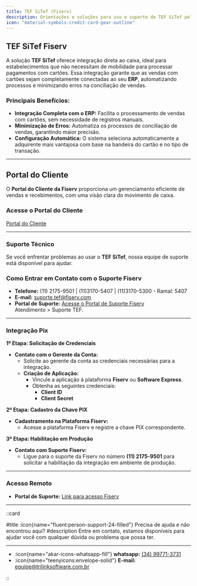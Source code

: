 ```yaml
---
title: TEF SiTef (Fiserv)
description: Orientações e soluções para uso e suporte do TEF SiTef pela Fiserv.
icon: "material-symbols:credit-card-gear-outline"
---
```


## TEF SiTef Fiserv

A solução **TEF SiTef** oferece integração direta ao caixa, ideal para estabelecimentos que não necessitam de mobilidade para processar pagamentos com cartões. Essa integração garante que as vendas com cartões sejam completamente conectadas ao seu **ERP**, automatizando processos e minimizando erros na conciliação de vendas.

### Principais Benefícios:
- **Integração Completa com o ERP:** Facilita o processamento de vendas com cartões, sem necessidade de registros manuais.
- **Minimização de Erros:** Automatiza os processos de conciliação de vendas, garantindo maior precisão.
- **Configuração Automática:** O sistema seleciona automaticamente a adquirente mais vantajosa com base na bandeira do cartão e no tipo de transação.

---

## Portal do Cliente

O **Portal do Cliente da Fiserv** proporciona um gerenciamento eficiente de vendas e recebimentos, com uma visão clara do movimento de caixa.

### Acesse o Portal do Cliente
[Portal do Cliente](https://portaldocliente.softwareexpress.com.br/Login)

---

### Suporte Técnico

Se você enfrentar problemas ao usar o **TEF SiTef**, nossa equipe de suporte está disponível para ajudar.

### Como Entrar em Contato com o Suporte Fiserv

- **Telefone:** (11) 2175-9501 | (11)3170-5407 | (11)3170-5300 - Ramal: 5407
- **E-mail:** suporte.tef@fiserv.com
- **Portal de Suporte:** [Acesse o Portal de Suporte Fiserv](www.skytef.com.br) Atendimento > Suporte TEF.

---

### Integração Pix

**1º Etapa: Solicitação de Credenciais**

- **Contato com o Gerente da Conta:**
  - Solicite ao gerente da conta as credenciais necessárias para a integração.
  - **Criação de Aplicação:**
    - Vincule a aplicação à plataforma **Fiserv** ou **Software Express**.
    - Obtenha as seguintes credenciais:
      - **Client ID**
      - **Client Secret**

**2º Etapa: Cadastro da Chave PIX**

- **Cadastramento na Plataforma Fiserv:**
  - Acesse a plataforma Fiserv e registre a chave PIX correspondente.

**3º Etapa: Habilitação em Produção**

- **Contato com Suporte Fiserv:**
  - Ligue para o suporte da Fiserv no número **(11) 2175-9501** para solicitar a habilitação da integração em ambiente de produção.


---

### Acesso Remoto

- **Portal de Suporte:** [Link para acesso Fiserv](https://start.remoteservices.fiserv.com/)

---

::card

#title
:icon{name="fluent:person-support-24-filled"} Precisa de ajuda e não encontrou aqui?
#description
Entre em contato, estamos disponíveis para ajudar você com qualquer dúvida ou problema que possa ter.

---

- :icon{name="akar-icons-whatsapp-fill"} **whatsapp:** [(34) 99771-3731](https://wa.me/trilinksoftware)
- :icon{name="teenyicons:envelope-solid"} **E-mail:** [equipe@trilinksoftware.com.br](mailto:equipe@trilinksoftware.com.br)

::
